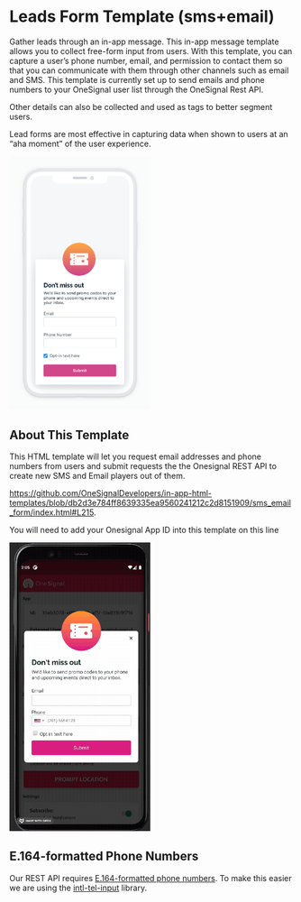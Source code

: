 # Leads Form Template (sms+email)

Gather leads through an in-app message. This in-app message template allows you to collect free-form input from users. With this template, you can capture a user’s phone number, email, and permission to contact them so that you can communicate with them through other channels such as email and SMS. This template is currently set up to send emails and phone numbers to your OneSignal user list through the OneSignal Rest API.

Other details can also be collected and used as tags to better segment users.

Lead forms are most effective in capturing data when shown to users at an “aha moment” of the user experience.

<img alt="SMS + Email Form Screenshot" src="readme_assets/sms_email_form.png" width="250px" />

## About This Template

This HTML template will let you request email addresses and phone numbers from users and submit requests the the Onesignal REST API to create new SMS and Email players out of them.

https://github.com/OneSignalDevelopers/in-app-html-templates/blob/db2d3e784ff8639335ea9560241212c2d8151909/sms_email_form/index.html#L215.

You will need to add your Onesignal App ID into this template on this line

<img alt="SMS + Email Form Animation" src="readme_assets/sms_email_form.gif" width="250px" />

## E.164-formatted Phone Numbers

Our REST API requires [E.164-formatted phone numbers](https://support.twilio.com/hc/en-us/articles/223183008-Formatting-International-Phone-Numbers). To make this easier we are using the [intl-tel-input](https://github.com/jackocnr/intl-tel-input) library.
